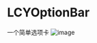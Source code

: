 # LCYOptionBar
一个简单选项卡
![image](https://www.github.com/19940524/LCYOptionBar/master/Demo/designSketch.gifcask )   
